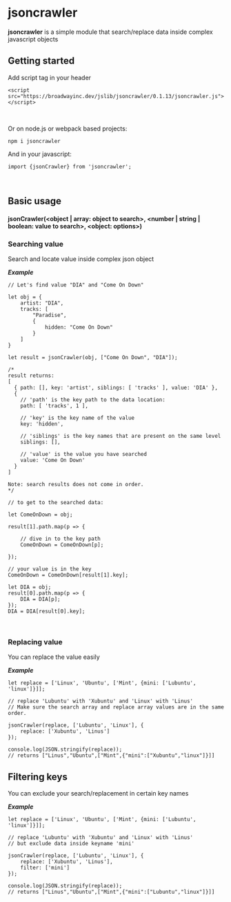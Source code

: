 # jsoncrawler

**jsoncrawler** is a simple module that search/replace data inside complex javascript objects
<br />

## Getting started
Add script tag in your header
```
<script src="https://broadwayinc.dev/jslib/jsoncrawler/0.1.13/jsoncrawler.js"></script>
```
<br />

Or on node.js or webpack based projects:
```
npm i jsoncrawler
```
And in your javascript:
```
import {jsonCrawler} from 'jsoncrawler';
```
<br />

## Basic usage

#### jsonCrawler(<object | array: object to search>, <number | string | boolean: value to search>, <object: options>)


### Searching value
Search and locate value inside complex json object

**_Example_**

```
// Let's find value "DIA" and "Come On Down"

let obj = {
    artist: "DIA",
    tracks: [
        "Paradise",
        {
            hidden: "Come On Down"
        }
    ]
}

let result = jsonCrawler(obj, ["Come On Down", "DIA"]);

/*
result returns:
[
  { path: [], key: 'artist', siblings: [ 'tracks' ], value: 'DIA' },
  {
    // 'path' is the key path to the data location:
    path: [ 'tracks', 1 ],
    
    // 'key' is the key name of the value
    key: 'hidden',
    
    // 'siblings' is the key names that are present on the same level
    siblings: [],
    
    // 'value' is the value you have searched
    value: 'Come On Down'
  }
]

Note: search results does not come in order.
*/

// to get to the searched data:

let ComeOnDown = obj;

result[1].path.map(p => {

    // dive in to the key path
    ComeOnDown = ComeOnDown[p];
    
});

// your value is in the key
ComeOnDown = ComeOnDown[result[1].key];

let DIA = obj;
result[0].path.map(p => {
    DIA = DIA[p];
});
DIA = DIA[result[0].key];

```

<br />

### Replacing value
You can replace the value easily

**_Example_**

```
let replace = ['Linux', 'Ubuntu', ['Mint', {mini: ['Lubuntu', 'linux']}]];

// replace 'Lubuntu' with 'Xubuntu' and 'Linux' with 'Linus'
// Make sure the search array and replace array values are in the same order.

jsonCrawler(replace, ['Lubuntu', 'Linux'], {
    replace: ['Xubuntu', 'Linus']
});

console.log(JSON.stringify(replace));
// returns ["Linus","Ubuntu",["Mint",{"mini":["Xubuntu","linux"]}]]

```

## Filtering keys
You can exclude your search/replacement in certain key names

**_Example_**

```
let replace = ['Linux', 'Ubuntu', ['Mint', {mini: ['Lubuntu', 'linux']}]];

// replace 'Lubuntu' with 'Xubuntu' and 'Linux' with 'Linus'
// but exclude data inside keyname 'mini'
 
jsonCrawler(replace, ['Lubuntu', 'Linux'], {
    replace: ['Xubuntu', 'Linus'],
    filter: ['mini']
});

console.log(JSON.stringify(replace));
// returns ["Linus","Ubuntu",["Mint",{"mini":["Lubuntu","linux"]}]]

```